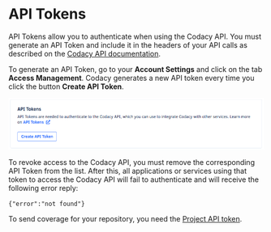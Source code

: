 # API Tokens

API Tokens allow you to authenticate when using the Codacy API. You must generate an API Token and include it in the headers of your API calls as described on the [Codacy API documentation](https://api.codacy.com/swagger#authentication).

To generate an API Token, go to your **Account Settings** and click on the tab **Access Management**. Codacy generates a new API token every time you click the button **Create API Token**.

![](images/api-tokens.png)

To revoke access to the Codacy API, you must remove the corresponding API Token from the list. After this, all applications or services using that token to access the Codacy API will fail to authenticate and will receive the following error reply:

```text
{"error":"not found"}
```

To send coverage for your repository, you need the [Project API token](../coverage-reporter/adding-coverage-to-your-repository.md).
